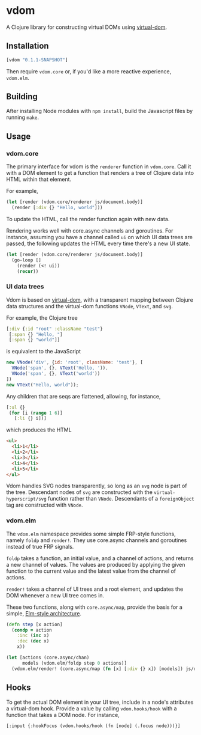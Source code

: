 # vdom

A Clojure library for constructing virtual DOMs using [virtual-dom](https://github.com/Matt-Esch/virtual-dom).

## Installation

```clojure
[vdom "0.1.1-SNAPSHOT"]
```

Then require `vdom.core` or, if you'd like a more reactive experience, `vdom.elm`.

## Building

After installing Node modules with `npm install`, build the Javascript files by running `make`.

## Usage

### vdom.core

The primary interface for vdom is the `renderer` function in `vdom.core`. Call it with a DOM element to get a function that renders a tree of Clojure data into HTML within that element.

For example,

```clojure
(let [render (vdom.core/renderer js/document.body)]
  (render [:div {} "Hello, world"]))
```

To update the HTML, call the render function again with new data.

Rendering works well with core.async channels and goroutines. For instance, assuming you have a channel called `ui` on which UI data trees are passed, the following updates the HTML every time there's a new UI state.

```clojure
(let [render (vdom.core/renderer js/document.body)]
  (go-loop []
    (render (<! ui))
    (recur))
```

### UI data trees

Vdom is based on [virtual-dom](https://github.com/Matt-Esch/virtual-dom), with a transparent mapping between Clojure data structures and the virtual-dom functions `VNode`, `VText`, and `svg`.

For example, the Clojure tree

```clojure
[:div {:id "root" :className "test"}
 [:span {} "Hello, "]
 [:span {} "world"]]
```

is equivalent to the JavaScript

```javascript
new VNode('div', {id: 'root', className: 'test'}, [
  VNode('span', {}, VText('Hello, ')),
  VNode('span', {}, VText('world'))
])
new VText("Hello, world"));
```

Any children that are seqs are flattened, allowing, for instance,

```clojure
[:ul {}
 (for [i (range 1 6)]
   [:li {} i])]
```

which produces the HTML

```html
<ul>
  <li>1</li>
  <li>2</li>
  <li>3</li>
  <li>4</li>
  <li>5</li>
</ul>
```

Vdom handles SVG nodes transparently, so long as an `svg` node is part of the tree. Descendant nodes of `svg` are constructed with the `virtual-hyperscript/svg` function rather than `VNode`. Descendants of a `foreignObject` tag are constructed with `VNode`.

### vdom.elm

The `vdom.elm` namespace provides some simple FRP-style functions, namely `foldp` and `render!`. They use core.async channels and goroutines instead of true FRP signals.

`foldp` takes a function, an initial value, and a channel of actions, and returns a new channel of values. The values are produced by applying the given function to the current value and the latest value from the channel of actions.

`render!` takes a channel of UI trees and a root element, and updates the DOM whenever a new UI tree comes in.

These two functions, along with `core.async/map`, provide the basis for a simple, [Elm-style architecture](https://github.com/evancz/elm-architecture-tutorial#the-elm-architecture).

```clojure
(defn step [x action]
  (condp = action
    :inc (inc x)
    :dec (dec x)
    x))

(let [actions (core.async/chan)
      models (vdom.elm/foldp step 0 actions)]
  (vdom.elm/render! (core.async/map (fn [x] [:div {} x]) [models]) js/document.body))
```

## Hooks

To get the actual DOM element in your UI tree, include in a node's attributes a virtual-dom hook. Provide a value by calling `vdom.hooks/hook` with a function that takes a DOM node. For instance,

```
[:input {:hookFocus (vdom.hooks/hook (fn [node] (.focus node)))}]
```
